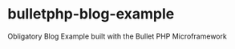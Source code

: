 bulletphp-blog-example
======================

Obligatory Blog Example built with the Bullet PHP Microframework
